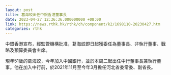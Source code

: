 ```yaml
---
layout: post
title: 葛海蛟出任中銀香港董事長
date: 2023-04-27 12:36:36.000000000 +08:00
link: https://news.rthk.hk/rthk/ch/component/k2/1698110-20230427.htm
categories: rthk
---
```


中銀香港宣布，經監管機構批准，葛海蛟即日起獲委任為董事長、非執行董事、戰略及預算委員會主席。

現年51歲的葛海蛟，今年加入中國銀行，並於本周二起出任中行董事長兼執行董事。他在加入中行前，於2021年11月至今年3月擔任河北省委常委、副省長。
